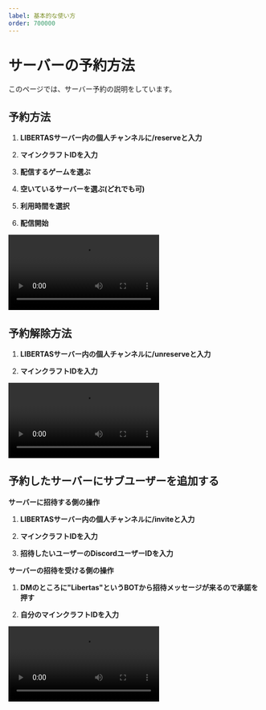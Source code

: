 ```yaml
---
label: 基本的な使い方
order: 700000
---
```


# サーバーの予約方法
このページでは、サーバー予約の説明をしています。

## 予約方法  

1. **LIBERTASサーバー内の個人チャンネルに/reserveと入力**  

2. **マインクラフトIDを入力**

3. **配信するゲームを選ぶ**

4. **空いているサーバーを選ぶ(どれでも可)**

5. **利用時間を選択**  

6. **配信開始**  

<video src="https://nextcloud.nandeyanen.click/index.php/s/RMcHEjrjE3y88LM/download/1.mp4" controls="true"></video>

## 予約解除方法  

1. **LIBERTASサーバー内の個人チャンネルに/unreserveと入力**  

2. **マインクラフトIDを入力**

<video src="https://nextcloud.nandeyanen.click/index.php/s/gmWeSLaBzL5Gq7Z/download/2.mp4" controls="true"></video>

## 予約したサーバーにサブユーザーを追加する

**サーバーに招待する側の操作**  

1. **LIBERTASサーバー内の個人チャンネルに/inviteと入力**

2. **マインクラフトIDを入力**

3. **招待したいユーザーのDiscordユーザーIDを入力**


**サーバーの招待を受ける側の操作**

1. **DMのところに"Libertas"というBOTから招待メッセージが来るので承諾を押す**

2. **自分のマインクラフトIDを入力**

<video src="https://nextcloud.nandeyanen.click/index.php/s/tMnpFgzLfAK6nDS/download/test2.mp4" controls="true"></video>

